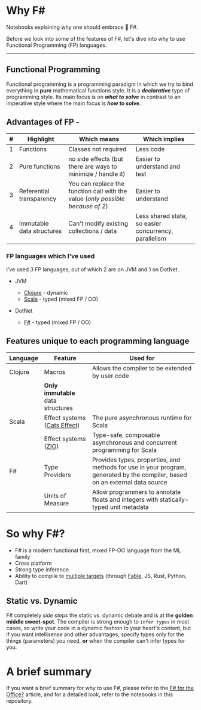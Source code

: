 # Why F#

> 
Notebooks explaining why one should embrace :hugs: F#.

Before we look into some of the features of F#, let's dive into why to use Functional Programming (FP) languages.

---

## Functional Programming

Functional programming is a programming paradigm in which we try to bind everything in **pure** mathematical functions style. It is a ***declarative*** type of programming style. Its main focus is on ***what to solve*** in contrast to an imperative style where the main focus is ***how to solve***.

## Advantages of FP -

| # | Highlight | Which means | Which implies |
|-- |-----------|----------------|---------------|
| 1 | Functions | Classes not required | Less code |
| 2 | Pure functions | no side effects (but there are ways to minimize / handle it) | Easier to understand and test |
| 3 | Referential transparency | You can replace the function call with the value (*only possible because of 2*) | Easier to understand |
| 4 | Immutable data structures | Can't modify existing collections / data | Less shared state, so easier concurrency, parallelism |

### FP languages which I've used

I've used 3 FP languages, out of which 2 are on JVM and 1 on DotNet.

- JVM
  - [Clojure](https://clojure.org/) - dynamic
  - [Scala](https://www.scala-lang.org/) - typed (mixed FP / OO)

- DotNet
  - [F#](https://fsharp.org/) - typed (mixed FP / OO)

## Features unique to each programming language

| Language | Feature | Used for |
|----------|---------|----------|
| Clojure | Macros | Allows the compiler to be extended by user code |
|  | **Only immutable** data structures | |
| Scala | Effect systems ([Cats Effect](https://typelevel.org/cats-effect/)) | The pure asynchronous runtime for Scala |
|  | Effect systems ([ZIO](https://zio.dev/)) | Type-safe, composable asynchronous and concurrent programming for Scala |
| F# | Type Providers | Provides types, properties, and methods for use in your program, generated by the compiler, based on an external data source |
| | Units of Measure | Allow programmers to annotate floats and integers with statically-typed unit metadata |

# So why F#?

- F# is a modern functional first, mixed FP-OO language from the ML family
- Cross platform
- Strong type inference
- Ability to compile to [multiple targets](https://fable.io/docs/#available-targets) (through [Fable](https://fable.io/), JS, Rust, Python, Dart)

## Static vs. Dynamic

F# completely *side steps* the static vs. dynamic debate and is at the **golden middle sweet-spot**. The compiler is strong enough to `infer types` in most cases, so write your code in a dynamic fashion to your heart's content, but if you want intellisense and other advantages, specify types only for the things (parameters) you need, **or** when the compiler can't infer types for you.

# A brief summary

If you want a brief summary for why to use F#, please refer to the [F# for the Office?](https://jkone27-3876.medium.com/f-for-the-office-a5077e04e234) article, and for a detailed look, refer to the notebooks in this repository.
